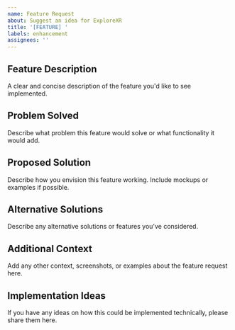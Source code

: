 ```yaml
---
name: Feature Request
about: Suggest an idea for ExploreXR
title: '[FEATURE] '
labels: enhancement
assignees: ''
---
```


## Feature Description
A clear and concise description of the feature you'd like to see implemented.

## Problem Solved
Describe what problem this feature would solve or what functionality it would add.

## Proposed Solution
Describe how you envision this feature working. Include mockups or examples if possible.

## Alternative Solutions
Describe any alternative solutions or features you've considered.

## Additional Context
Add any other context, screenshots, or examples about the feature request here.

## Implementation Ideas
If you have any ideas on how this could be implemented technically, please share them here.
